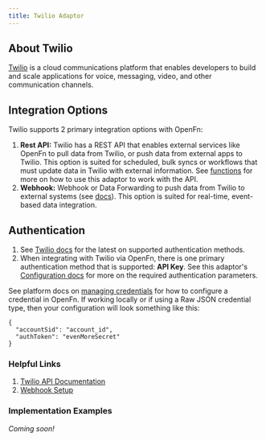 ```yaml
---
title: Twilio Adaptor
---
```


## About Twilio

[Twilio](https://www.twilio.com/en-us) is a cloud communications platform that enables developers to build and scale applications for voice, messaging, video, and other communication channels.

## Integration Options

Twilio supports 2 primary integration options with OpenFn:

1. **Rest API:** Twilio has a REST API that enables external services like OpenFn to pull data from Twilio, or push data from external apps to Twilio. This option is suited for scheduled, bulk syncs or workflows that must update data in Twilio with external information. See [functions](/adaptors/packages/twilio-docs) for more on how to use this adaptor to work with the API.
2. **Webhook:** Webhook or Data Forwarding to push data from Twilio to external systems (see [docs](https://www.twilio.com/docs/usage/webhooks)). This option is suited for real-time, event-based data integration.

## Authentication

1. See [Twilio docs](https://www.twilio.com/docs/) for the latest on supported authentication methods.
2. When integrating with Twilio via OpenFn, there is one primary authentication method that is supported: **API Key**. See this adaptor's [Configuration docs](/adaptors/packages/twilio-configuration-schema) for more on the required authentication parameters.

See platform docs on [managing credentials](/documentation/manage-projects/manage-credentials) for how to configure a credential in OpenFn. If working locally or if using a Raw JSON credential type, then your configuration will look something like this:

```
{
  "accountSid": "account_id",
  "authToken": "evenMoreSecret"
}
```

### Helpful Links

1. [Twilio API Documentation](https://www.twilio.com/docs/)
2. [Webhook Setup](https://www.twilio.com/docs/usage/webhooks)


### Implementation Examples

_Coming soon!_



